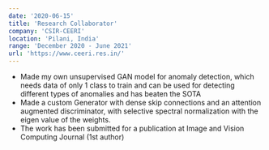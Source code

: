 ```yaml
---
date: '2020-06-15'
title: 'Research Collaborator'
company: 'CSIR-CEERI'
location: 'Pilani, India'
range: 'December 2020 - June 2021'
url: 'https://www.ceeri.res.in/'
---
```


- Made my own unsupervised GAN model for anomaly detection, which needs data of only 1 class to train and can be used for detecting different types of anomalies and has beaten the SOTA
- Made a custom Generator with dense skip connections and an attention augmented discriminator, with selective spectral normalization with the eigen value of the weights.
- The work has been submitted for a publication at Image and Vision Computing Journal (1st author)
